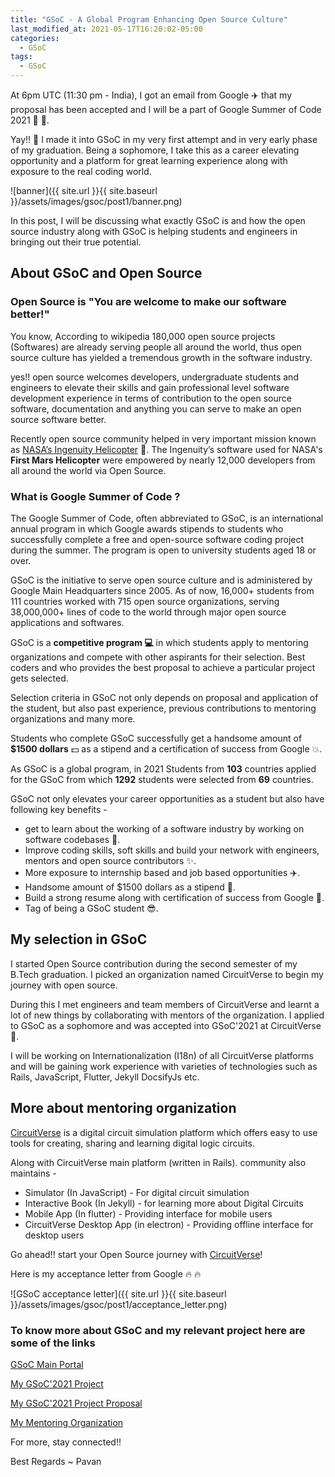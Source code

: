 ```yaml
---
title: "GSoC - A Global Program Enhancing Open Source Culture"
last_modified_at: 2021-05-17T16:20:02-05:00
categories:
  - GSoC
tags:
  - GSoC
---
```


At 6pm UTC (11:30 pm - India), I got an email from Google :airplane: that my proposal has been accepted and I will be a part of Google Summer of Code 2021 :tada: :tada:.
 
Yay!! :stars: I made it into GSoC in my very first attempt and in very early phase of my graduation. Being a sophomore, I take this as a career elevating opportunity and a platform for great learning experience along with exposure to the real coding world.
 
![banner]({{ site.url }}{{ site.baseurl }}/assets/images/gsoc/post1/banner.png)
 
In this post, I will be discussing what exactly GSoC is and how the open source industry along with GSoC is helping students and engineers in bringing out their true potential.
 
## About GSoC and Open Source
### Open Source is "You are welcome to make our software better!"
 
You know, According to wikipedia 180,000 open source projects (Softwares) are already serving people all around the world, thus open source culture has yielded a tremendous growth in the software industry.
 
yes!! open source welcomes developers, undergraduate students and engineers to elevate their skills and gain professional level software development experience in terms of contribution to the open source software, documentation and anything you can serve to make an open source software better.
 
Recently open source community helped in very important mission known as [NASA’s Ingenuity Helicopter](https://github.com/readme/nasa-ingenuity-helicopter) :helicopter:. The Ingenuity’s software used for NASA's <b>First Mars Helicopter</b> were empowered by nearly 12,000 developers from all around the world via Open Source.
 
### What is Google Summer of Code ?
 
The Google Summer of Code, often abbreviated to GSoC, is an international annual program in which Google awards stipends to students who successfully complete a free and open-source software coding project during the summer. The program is open to university students aged 18 or over.
 
GSoC is the initiative to serve open source culture and is administered by Google Main Headquarters since 2005. As of now,  16,000+ students from 111 countries worked with 715 open source organizations, serving 38,000,000+ lines of code to the world through major open source applications and softwares.
 
GSoC is a <b>competitive program :computer:</b> in which students apply to mentoring organizations and compete with other aspirants for their selection. Best coders and who provides the best proposal to achieve a particular project gets selected.
 
Selection criteria in GSoC not only depends on proposal and application of the student, but also past experience, previous contributions to mentoring organizations and many more.
 
Students who complete GSoC successfully get a handsome amount of <b>$1500 dollars</b> :dollar: as a stipend and a </b>certification of success</b> from Google :boom:.
 
As GSoC is a global program, in 2021 Students from <b>103</b> countries applied for the GSoC from which <b>1292</b> students were selected from <b>69</b> countries.
 
GSoC not only elevates your career opportunities as a student but also have following key benefits -

* get to learn about the working of a software industry by working on software codebases :dizzy:.
* Improve coding skills, soft skills and build your network with engineers, mentors and open source contributors :sparkles:.
* More exposure to internship based and job based opportunities :airplane:.
* Handsome amount of $1500 dollars as a stipend 🤩.
* Build a strong resume along with certification of success from Google :stars:.
* Tag of being a GSoC student 😎.
 
## My selection in GSoC 
 
I started Open Source contribution during the second semester of my B.Tech graduation. I picked an organization named CircuitVerse to begin my journey with open source.
 
During this I met engineers and team members of CircuitVerse and learnt a lot of new things by collaborating with mentors of the organization. I applied to GSoC as a sophomore and was accepted into GSoC'2021 at CircuitVerse :tada:.
 
I will be working on Internationalization (I18n) of all CircuitVerse platforms and will be gaining work experience with varieties of technologies such as Rails, JavaScript, Flutter, Jekyll DocsifyJs etc.

## More about mentoring organization

[CircuitVerse](https://circuitverse.org) is a digital circuit simulation platform which offers easy to use tools for creating, sharing and learning digital logic circuits.
 
Along with CircuitVerse main platform (written in Rails). community also maintains -

- Simulator (In JavaScript) - For digital circuit simulation
- Interactive Book (In Jekyll) - for learning more about Digital Circuits
- Mobile App (In flutter) - Providing interface for mobile users
- CircuitVerse Desktop App (in electron) - Providing offline interface for desktop users
 
Go ahead!! start your Open Source journey with [CircuitVerse](https://github.com/CircuitVerse)!
 
Here is my acceptance letter from Google :fire: :fire:
 
![GSoC acceptance letter]({{ site.url }}{{ site.baseurl }}/assets/images/gsoc/post1/acceptance_letter.png)
 
### To know more about GSoC and my relevant project here are some of the links <br>

[GSoC Main Portal](https://summerofcode.withgoogle.com/)
 
 
[My GSoC'2021 Project](https://summerofcode.withgoogle.com/projects/#6365426910494720)
 
[My GSoC'2021 Project Proposal](https://drive.google.com/file/d/1AhRH7yXq4wnNvGjxIZjo-SHGfU-YD-XX/view?usp=sharing)
 
[My Mentoring Organization](https://circuitverse.org/)
 
For more, stay connected!!
 
Best Regards ~ Pavan
